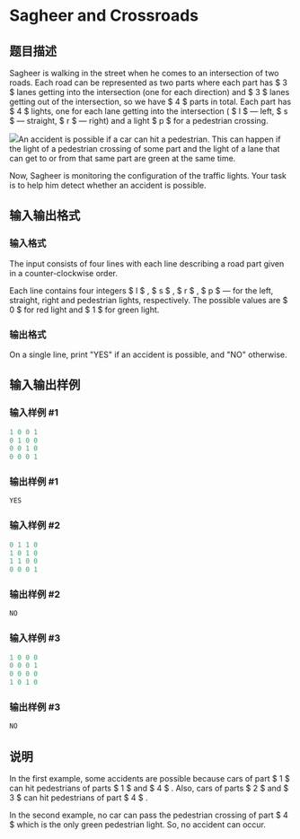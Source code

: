 # Sagheer and Crossroads

## 题目描述

Sagheer is walking in the street when he comes to an intersection of two roads. Each road can be represented as two parts where each part has $ 3 $ lanes getting into the intersection (one for each direction) and $ 3 $ lanes getting out of the intersection, so we have $ 4 $ parts in total. Each part has $ 4 $ lights, one for each lane getting into the intersection ( $ l $ — left, $ s $ — straight, $ r $ — right) and a light $ p $ for a pedestrian crossing.

![](https://cdn.luogu.com.cn/upload/vjudge_pic/CF812A/a08cde5c54e404c978bae7b092917e8befa50c5b.png)An accident is possible if a car can hit a pedestrian. This can happen if the light of a pedestrian crossing of some part and the light of a lane that can get to or from that same part are green at the same time.

Now, Sagheer is monitoring the configuration of the traffic lights. Your task is to help him detect whether an accident is possible.

## 输入输出格式

### 输入格式

The input consists of four lines with each line describing a road part given in a counter-clockwise order.

Each line contains four integers $ l $ , $ s $ , $ r $ , $ p $ — for the left, straight, right and pedestrian lights, respectively. The possible values are $ 0 $ for red light and $ 1 $ for green light.

### 输出格式

On a single line, print "YES" if an accident is possible, and "NO" otherwise.

## 输入输出样例

### 输入样例 #1

```cpp
1 0 0 1
0 1 0 0
0 0 1 0
0 0 0 1

```
### 输出样例 #1

```cpp
YES

```
### 输入样例 #2

```cpp
0 1 1 0
1 0 1 0
1 1 0 0
0 0 0 1

```
### 输出样例 #2

```cpp
NO

```
### 输入样例 #3

```cpp
1 0 0 0
0 0 0 1
0 0 0 0
1 0 1 0

```
### 输出样例 #3

```cpp
NO

```
## 说明

In the first example, some accidents are possible because cars of part $ 1 $ can hit pedestrians of parts $ 1 $ and $ 4 $ . Also, cars of parts $ 2 $ and $ 3 $ can hit pedestrians of part $ 4 $ .

In the second example, no car can pass the pedestrian crossing of part $ 4 $ which is the only green pedestrian light. So, no accident can occur.

